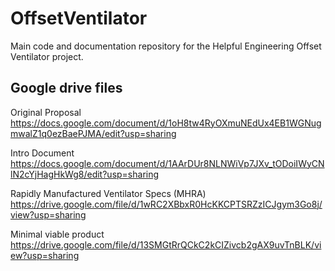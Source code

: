 # OffsetVentilator
Main code and documentation repository for the Helpful Engineering Offset Ventilator project.

## Google drive files
Original Proposal https://docs.google.com/document/d/1oH8tw4RyOXmuNEdUx4EB1WGNugmwalZ1q0ezBaePJMA/edit?usp=sharing

Intro Document https://docs.google.com/document/d/1AArDUr8NLNWiVp7JXv_tODoiIWyCNlN2cYjHagHkWg8/edit?usp=sharing

Rapidly Manufactured Ventilator Specs (MHRA) https://drive.google.com/file/d/1wRC2XBbxR0HcKKCPTSRZzICJgym3Go8j/view?usp=sharing

Minimal viable product https://drive.google.com/file/d/13SMGtRrQCkC2kCIZivcb2gAX9uvTnBLK/view?usp=sharing
